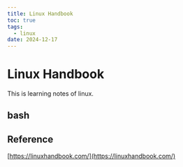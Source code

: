 ```yaml
---
title: Linux Handbook 
toc: true
tags:
  - linux
date: 2024-12-17
---
```

# Linux Handbook
This is learning notes of linux.

## bash

## Reference
[https://linuxhandbook.com/](https://linuxhandbook.com/)
